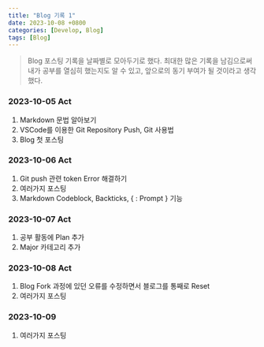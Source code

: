 ```yaml
---
title: "Blog 기록 1"
date: 2023-10-08 +0800
categories: [Develop, Blog]
tags: [Blog]
---
```


> Blog 포스팅 기록을 날짜별로 모아두기로 했다.
> 최대한 많은 기록을 남김으로써 내가 공부를 열심히 했는지도 알 수 있고, 앞으로의 동기 부여가 될 것이라고 생각했다.

### 2023-10-05 Act

1. Markdown 문법 알아보기
2. VSCode를 이용한 Git Repository Push, Git 사용법
3. Blog 첫 포스팅

### 2023-10-06 Act

1. Git push 관련 token Error 해결하기
2. 여러가지 포스팅
3. Markdown Codeblock, Backticks, { : Prompt } 기능 

### 2023-10-07 Act
1. 공부 활동에 Plan 추가
2. Major 카테고리 추가

### 2023-10-08 Act
1. Blog Fork 과정에 있던 오류를 수정하면서 블로그를 통째로 Reset
2. 여러가지 포스팅

### 2023-10-09
1. 여러가지 포스팅
